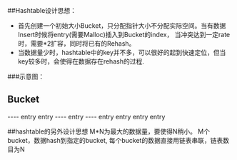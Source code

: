 ##Hashtable设计思想：
* 首先创建一个初始大小Bucket，只分配指针大小不分配实际空间。当有数据Insert时候将entry(需要Malloc)插入到Bucket的index， 当冲突达到一定rate时，需要*2扩容，同时将已有的Rehash。
* 当数据量少时，hashtable中的key并不多，可以很好的起到快速定位，但当key较多时，会使得在数据存在rehash的过程.

###示意图：

Bucket
----
----    entry entry
----    entry 
----    entry entry entry entry

##hashtable的另外设计思想
M*N为最大的数据量，要使得N稍小。
M个bucket，数据hash到指定的bucket, 每个bucket的数据直接用链表串联，链表数目为N
